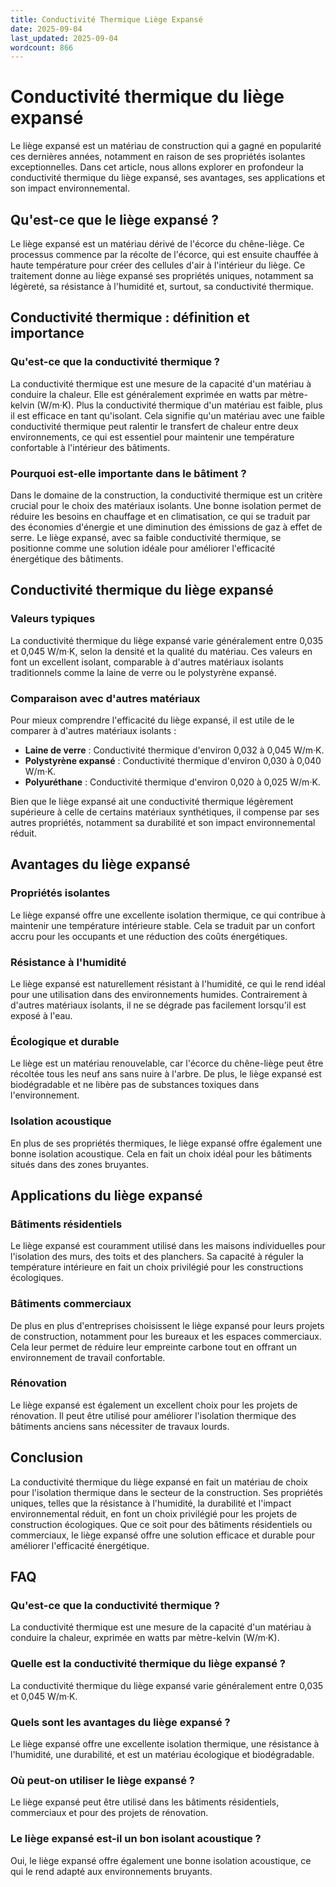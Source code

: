 ```yaml
---
title: Conductivité Thermique Liège Expansé
date: 2025-09-04
last_updated: 2025-09-04
wordcount: 866
---
```


# Conductivité thermique du liège expansé

Le liège expansé est un matériau de construction qui a gagné en popularité ces dernières années, notamment en raison de ses propriétés isolantes exceptionnelles. Dans cet article, nous allons explorer en profondeur la conductivité thermique du liège expansé, ses avantages, ses applications et son impact environnemental.

## Qu'est-ce que le liège expansé ?

Le liège expansé est un matériau dérivé de l'écorce du chêne-liège. Ce processus commence par la récolte de l'écorce, qui est ensuite chauffée à haute température pour créer des cellules d'air à l'intérieur du liège. Ce traitement donne au liège expansé ses propriétés uniques, notamment sa légèreté, sa résistance à l'humidité et, surtout, sa conductivité thermique.

## Conductivité thermique : définition et importance

### Qu'est-ce que la conductivité thermique ?

La conductivité thermique est une mesure de la capacité d'un matériau à conduire la chaleur. Elle est généralement exprimée en watts par mètre-kelvin (W/m·K). Plus la conductivité thermique d'un matériau est faible, plus il est efficace en tant qu'isolant. Cela signifie qu'un matériau avec une faible conductivité thermique peut ralentir le transfert de chaleur entre deux environnements, ce qui est essentiel pour maintenir une température confortable à l'intérieur des bâtiments.

### Pourquoi est-elle importante dans le bâtiment ?

Dans le domaine de la construction, la conductivité thermique est un critère crucial pour le choix des matériaux isolants. Une bonne isolation permet de réduire les besoins en chauffage et en climatisation, ce qui se traduit par des économies d'énergie et une diminution des émissions de gaz à effet de serre. Le liège expansé, avec sa faible conductivité thermique, se positionne comme une solution idéale pour améliorer l'efficacité énergétique des bâtiments.

## Conductivité thermique du liège expansé

### Valeurs typiques

La conductivité thermique du liège expansé varie généralement entre 0,035 et 0,045 W/m·K, selon la densité et la qualité du matériau. Ces valeurs en font un excellent isolant, comparable à d'autres matériaux isolants traditionnels comme la laine de verre ou le polystyrène expansé.

### Comparaison avec d'autres matériaux

Pour mieux comprendre l'efficacité du liège expansé, il est utile de le comparer à d'autres matériaux isolants :

- **Laine de verre** : Conductivité thermique d'environ 0,032 à 0,045 W/m·K.
- **Polystyrène expansé** : Conductivité thermique d'environ 0,030 à 0,040 W/m·K.
- **Polyuréthane** : Conductivité thermique d'environ 0,020 à 0,025 W/m·K.

Bien que le liège expansé ait une conductivité thermique légèrement supérieure à celle de certains matériaux synthétiques, il compense par ses autres propriétés, notamment sa durabilité et son impact environnemental réduit.

## Avantages du liège expansé

### Propriétés isolantes

Le liège expansé offre une excellente isolation thermique, ce qui contribue à maintenir une température intérieure stable. Cela se traduit par un confort accru pour les occupants et une réduction des coûts énergétiques.

### Résistance à l'humidité

Le liège expansé est naturellement résistant à l'humidité, ce qui le rend idéal pour une utilisation dans des environnements humides. Contrairement à d'autres matériaux isolants, il ne se dégrade pas facilement lorsqu'il est exposé à l'eau.

### Écologique et durable

Le liège est un matériau renouvelable, car l'écorce du chêne-liège peut être récoltée tous les neuf ans sans nuire à l'arbre. De plus, le liège expansé est biodégradable et ne libère pas de substances toxiques dans l'environnement.

### Isolation acoustique

En plus de ses propriétés thermiques, le liège expansé offre également une bonne isolation acoustique. Cela en fait un choix idéal pour les bâtiments situés dans des zones bruyantes.

## Applications du liège expansé

### Bâtiments résidentiels

Le liège expansé est couramment utilisé dans les maisons individuelles pour l'isolation des murs, des toits et des planchers. Sa capacité à réguler la température intérieure en fait un choix privilégié pour les constructions écologiques.

### Bâtiments commerciaux

De plus en plus d'entreprises choisissent le liège expansé pour leurs projets de construction, notamment pour les bureaux et les espaces commerciaux. Cela leur permet de réduire leur empreinte carbone tout en offrant un environnement de travail confortable.

### Rénovation

Le liège expansé est également un excellent choix pour les projets de rénovation. Il peut être utilisé pour améliorer l'isolation thermique des bâtiments anciens sans nécessiter de travaux lourds.

## Conclusion

La conductivité thermique du liège expansé en fait un matériau de choix pour l'isolation thermique dans le secteur de la construction. Ses propriétés uniques, telles que la résistance à l'humidité, la durabilité et l'impact environnemental réduit, en font un choix privilégié pour les projets de construction écologiques. Que ce soit pour des bâtiments résidentiels ou commerciaux, le liège expansé offre une solution efficace et durable pour améliorer l'efficacité énergétique.

## FAQ

### Qu'est-ce que la conductivité thermique ?

La conductivité thermique est une mesure de la capacité d'un matériau à conduire la chaleur, exprimée en watts par mètre-kelvin (W/m·K).

### Quelle est la conductivité thermique du liège expansé ?

La conductivité thermique du liège expansé varie généralement entre 0,035 et 0,045 W/m·K.

### Quels sont les avantages du liège expansé ?

Le liège expansé offre une excellente isolation thermique, une résistance à l'humidité, une durabilité, et est un matériau écologique et biodégradable.

### Où peut-on utiliser le liège expansé ?

Le liège expansé peut être utilisé dans les bâtiments résidentiels, commerciaux et pour des projets de rénovation.

### Le liège expansé est-il un bon isolant acoustique ?

Oui, le liège expansé offre également une bonne isolation acoustique, ce qui le rend adapté aux environnements bruyants.